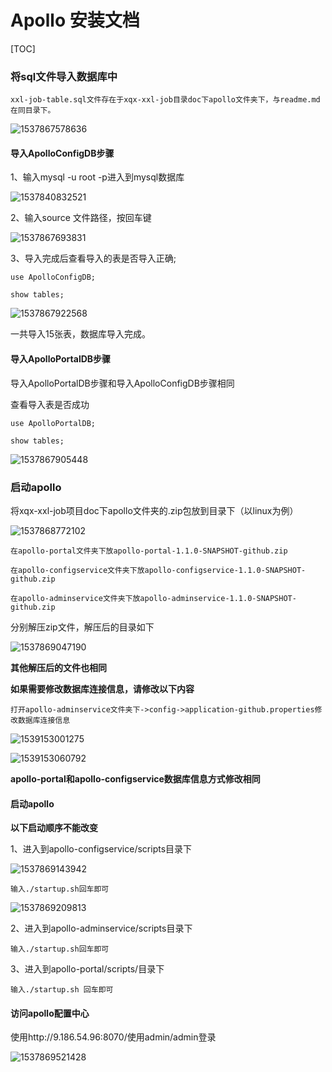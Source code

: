 

# Apollo 安装文档

[TOC]

### 将sql文件导入数据库中

```
xxl-job-table.sql文件存在于xqx-xxl-job目录doc下apollo文件夹下，与readme.md在同目录下。
```

![1537867578636](C:\Users\IBM_AD~1\AppData\Local\Temp\1537867578636.png)

#### 导入ApolloConfigDB步骤

1、输入mysql -u root -p进入到mysql数据库

![1537840832521](C:\Users\IBM_AD~1\AppData\Local\Temp\1537840832521.png)

2、输入source 文件路径，按回车键

![1537867693831](C:\Users\IBM_AD~1\AppData\Local\Temp\1537867693831.png)

3、导入完成后查看导入的表是否导入正确;

```
use ApolloConfigDB;

show tables;
```



![1537867922568](C:\Users\IBM_AD~1\AppData\Local\Temp\1537867922568.png)

一共导入15张表，数据库导入完成。

#### 导入ApolloPortalDB步骤

导入ApolloPortalDB步骤和导入ApolloConfigDB步骤相同

查看导入表是否成功

```
use ApolloPortalDB;

show tables;
```

![1537867905448](C:\Users\IBM_AD~1\AppData\Local\Temp\1537867905448.png)

### 启动apollo

将xqx-xxl-job项目doc下apollo文件夹的.zip包放到目录下（以linux为例）

![1537868772102](C:\Users\IBM_AD~1\AppData\Local\Temp\1537868772102.png)

```
在apollo-portal文件夹下放apollo-portal-1.1.0-SNAPSHOT-github.zip

在apollo-configservice文件夹下放apollo-configservice-1.1.0-SNAPSHOT-github.zip

在apollo-adminservice文件夹下放apollo-adminservice-1.1.0-SNAPSHOT-github.zip
```

分别解压zip文件，解压后的目录如下

![1537869047190](C:\Users\IBM_AD~1\AppData\Local\Temp\1537869047190.png)

**其他解压后的文件也相同**

**如果需要修改数据库连接信息，请修改以下内容**

```
打开apollo-adminservice文件夹下->config->application-github.properties修改数据库连接信息
```

![1539153001275](C:\Users\IBM_AD~1\AppData\Local\Temp\1539153001275.png)

![1539153060792](C:\Users\IBM_AD~1\AppData\Local\Temp\1539153060792.png)

**apollo-portal和apollo-configservice数据库信息方式修改相同**



#### 启动apollo

__以下启动顺序不能改变__

1、进入到apollo-configservice/scripts目录下

![1537869143942](C:\Users\IBM_AD~1\AppData\Local\Temp\1537869143942.png)

```
输入./startup.sh回车即可
```

![1537869209813](C:\Users\IBM_AD~1\AppData\Local\Temp\1537869209813.png)

2、进入到apollo-adminservice/scripts目录下

```
输入./startup.sh回车即可
```

3、进入到apollo-portal/scripts/目录下

```
输入./startup.sh 回车即可
```

#### 访问apollo配置中心

使用http://9.186.54.96:8070/使用admin/admin登录

![1537869521428](C:\Users\IBM_AD~1\AppData\Local\Temp\1537869521428.png)